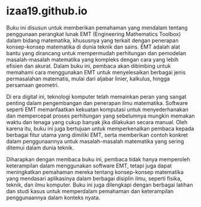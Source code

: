 # izaa19.github.io

Buku ini disusun untuk memberikan pemahaman yang mendalam tentang penggunaan perangkat lunak EMT (Engineering Mathematics Toolbox) dalam bidang matematika, khususnya yang terkait dengan penerapan konsep-konsep matematika di dunia teknik dan sains. EMT adalah alat bantu yang dirancang untuk mempermudah perhitungan dan pemodelan masalah-masalah matematika yang kompleks dengan cara yang lebih efisien dan akurat. Dalam buku ini, pembaca akan dibimbing untuk memahami cara menggunakan EMT untuk menyelesaikan berbagai jenis permasalahan matematis, mulai dari aljabar linier, kalkulus, hingga persamaan geometri.

Di era digital ini, teknologi komputer telah memainkan peran yang sangat penting dalam pengembangan dan penerapan ilmu matematika. Software seperti EMT memanfaatkan kekuatan komputasi untuk menyederhanakan dan mempercepat proses perhitungan yang sebelumnya mungkin memakan waktu dan tenaga yang cukup banyak jika dilakukan secara manual. Oleh karena itu, buku ini juga bertujuan untuk memperkenalkan pembaca kepada berbagai fitur utama yang dimiliki EMT, serta memberikan contoh konkret dalam penggunaannya untuk masalah-masalah matematika yang sering ditemui dalam dunia teknik.

Diharapkan dengan membaca buku ini, pembaca tidak hanya memperoleh keterampilan dalam menggunakan software EMT, tetapi juga dapat meningkatkan pemahaman mereka tentang konsep-konsep matematika yang mendasari aplikasinya dalam berbagai disiplin ilmu, seperti fisika, teknik, dan ilmu komputer. Buku ini juga dilengkapi dengan berbagai latihan dan studi kasus untuk memperdalam pemahaman dan keterampilan penggunaannya dalam konteks nyata.
